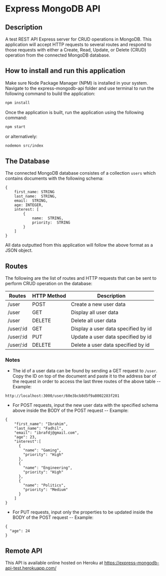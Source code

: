 # Express MongoDB API
## Description
A test REST API Express server for CRUD operations in MongoDB. This application will accept HTTP requests to several routes and respond to those requests with either a Create, Read, Update, or Delete (CRUD) operation from the connected MongoDB database.

## How to install and run this application
Make sure Node Package Manager (NPM) is installed in your system. Navigate to the express-mongodb-api folder and use terminal to run the following command to build the application:

```bash
npm install
```

Once the application is built, run the application using the following command:

```bash
npm start
```

or alternatively:

```bash
nodemon src/index
```

## The Database
The connected MongoDB database consistes of a collection ```users``` which contains documents with the following schema:

```
{
    first_name: STRING
    last_name:  STRING,
    email:  STRING,
    age: INTEGER,
    interest: [
        {
            name:  STRING,
            priority:  STRING
        }
    ]
}
```

All data outputted from this application will follow the above format as a JSON object.

## Routes
The following are the list of routes and HTTP requests that can be sent to perform CRUD operation on the database:

|     Routes       |     HTTP   Method    |     Description                           |
|------------------|----------------------|-------------------------------------------|
|     /user        |     POST             |     Create a new user data                |
|     /user        |     GET              |     Display all user data                 |
|     /user        |     DELETE           |     Delete all user data                  |
|     /user/:id    |     GET              |     Display a user data specified by id   |
|     /user/:id    |     PUT              |     Update a user data specified by id    |
|     /user/:id    |     DELETE           |     Delete a user data specified by id    |

### Notes
- The id of a user data can be found by sending a GET request to ```/user```. Copy the ID on top of the document and paste it to the address bar of the request in order to access the last three routes of the above table
-- Example:
```
http://localhost:3000/user/60e3bcb8d5f9a8002283f201
```
- For POST requests, input the new user data with the specified schema above inside the BODY of the POST request
-- Example:
```
{
    "first_name": "Ibrahim",
    "last_name": "Fadhil",
    "email": "ibrafdj@gmail.com",
    "age": 23,
    "interest":[
      {
        "name": "Gaming",
        "priority": "High"
      },
      {
        "name": "Engineering",
        "priority": "High"
      },
      {
        "name": "Politics",
        "priority": "Medium"
      }
    ]
}
```
- For PUT requests, input only the properties to be updated inside the BODY of the POST request 
-- Example:
```
{
  "age": 24
}
```

## Remote API
This API is available online hosted on Heroku at https://express-mongodb-api-test.herokuapp.com/
